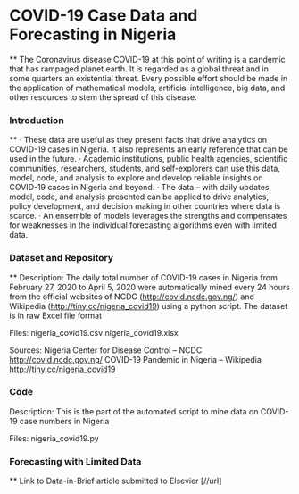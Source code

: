 # COVID-19 Case Data and Forecasting in Nigeria
**
The Coronavirus disease COVID-19 at this point of writing is a pandemic that has rampaged planet earth. It is regarded as a global threat and in some quarters an existential threat. Every possible effort should be made in the application of mathematical models, artificial intelligence, big data, and other resources to stem the spread of this disease. 

### Introduction
**
·	These data are useful as they present facts that drive analytics on COVID-19 cases in Nigeria. It also represents an early reference that can be used in the future.
·	Academic institutions, public health agencies, scientific communities, researchers, students, and self-explorers can use this data, model, code, and analysis to explore and develop reliable insights on COVID-19 cases in Nigeria and beyond.
·	The data – with daily updates, model, code, and analysis presented can be applied to drive analytics, policy development, and decision making in other countries where data is scarce.
·	An ensemble of models leverages the strengths and compensates for weaknesses in the individual forecasting algorithms even with limited data.

### Dataset and Repository
**
Description:
The daily total number of COVID-19 cases in Nigeria from February 27, 2020 to April 5, 2020 were automatically mined every 24 hours from the official websites of NCDC (http://covid.ncdc.gov.ng/) and Wikipedia (http://tiny.cc/nigeria_covid19) using a python script. The dataset is in raw Excel file format

Files:
nigeria_covid19.csv
nigeria_covid19.xlsx

Sources:
Nigeria Center for Disease Control – NCDC http://covid.ncdc.gov.ng/
COVID-19 Pandemic in Nigeria – Wikipedia http://tiny.cc/nigeria_covid19

### Code
Description:
This is the part of the automated script to mine data on COVID-19 case numbers in Nigeria

Files:
nigeria_covid19.py

### Forecasting with Limited Data
**
Link to Data-in-Brief article submitted to Elsevier [//url]
